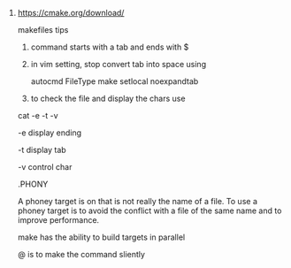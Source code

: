 1. https://cmake.org/download/

   makefiles tips

   1. command starts with a tab and ends with $

   2. in vim setting, stop convert tab into space using

      autocmd FileType make setlocal noexpandtab

   3. to check the file and display the chars use

   cat -e -t -v <filename>

   -e display ending

   -t display tab

   -v control char

   .PHONY

   A phoney target is on that is not really the name of a file. To use a phoney target is to avoid the conflict with a  file of the same name and to improve performance.

   make has the ability to build targets in parallel

   @ is to make the command sliently
